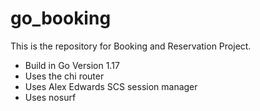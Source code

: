 # go_booking

This is the repository for Booking and Reservation Project.

- Build in Go Version 1.17
- Uses the chi router
- Uses Alex Edwards SCS session manager
- Uses nosurf 
